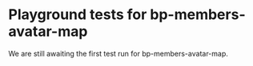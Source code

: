 # Playground tests for bp-members-avatar-map
We are still awaiting the first test run for bp-members-avatar-map.
